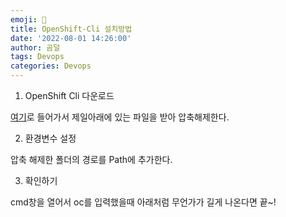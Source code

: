 ```yaml
---
emoji: 🔮
title: OpenShift-Cli 설치방법
date: '2022-08-01 14:26:00'
author: 곰덜
tags: Devops
categories: Devops
---
```








1. OpenShift Cli 다운로드

[여기](https://github.com/openshift/origin/releases/tag/v3.11.0)로 들어가서 제일아래에 있는 파일을 받아 압축해제한다.



2. 환경변수 설정

압축 해제한 폴더의 경로를 Path에 추가한다.



3. 확인하기

cmd창을 열어서 oc를 입력했을때 아래처럼 무언가가 길게 나온다면 끝~!

```toc

```
